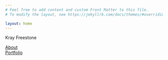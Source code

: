 ```yaml
---
# Feel free to add content and custom Front Matter to this file.
# To modify the layout, see https://jekyllrb.com/docs/themes/#overriding-theme-defaults

layout: home
---
```


<div class="vertical-center">
    <p class="home-header">Kray Freestone</p>
    <div class="column">
        <a href="/about/">About</a>
    </div>
    <div class="column">
        <a href="/portfolio/">Portfolio</a>
    </div>
</div>

